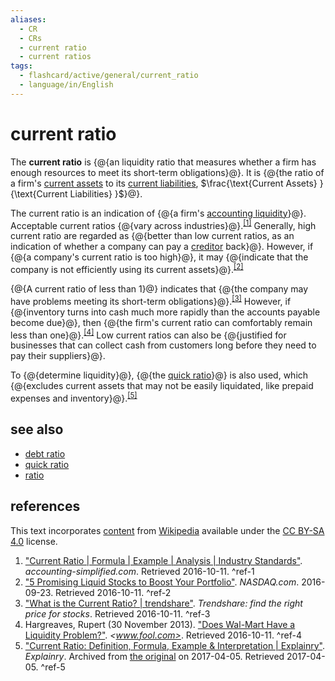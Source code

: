 ```yaml
---
aliases:
  - CR
  - CRs
  - current ratio
  - current ratios
tags:
  - flashcard/active/general/current_ratio
  - language/in/English
---
```


# current ratio

The __current ratio__ is {@{an liquidity ratio that measures whether a firm has enough resources to meet its short-term obligations}@}. It is {@{the ratio of a firm's [current assets](current%20asset.md) to its [current liabilities](current%20liability.md), $\frac{\text{⁠Current Assets} } {\text{Current Liabilities} }$}@}⁠. <!--SR:!2025-07-20,232,330!2024-12-15,66,310-->

The current ratio is an indication of {@{a firm's [accounting liquidity](accounting%20liquidity.md)}@}. Acceptable current ratios {@{vary across industries}@}.<sup>[\[1\]](#^ref-1)</sup> Generally, high current ratio are regarded as {@{better than low current ratios, as an indication of whether a company can pay a [creditor](creditor.md) back}@}. However, if {@{a company's current ratio is too high}@}, it may {@{indicate that the company is not efficiently using its current assets}@}.<sup>[\[2\]](#^ref-2)</sup> <!--SR:!2024-12-01,54,310!2024-12-02,55,310!2025-04-25,164,310!2024-12-06,59,310!2024-12-09,62,310-->

{@{A current ratio of less than 1}@} indicates that {@{the company may have problems meeting its short-term obligations}@}.<sup>[\[3\]](#^ref-3)</sup> However, if {@{inventory turns into cash much more rapidly than the accounts payable become due}@}, then {@{the firm's current ratio can comfortably remain less than one}@}.<sup>[\[4\]](#^ref-4)</sup> Low current ratios can also be {@{justified for businesses that can collect cash from customers long before they need to pay their suppliers}@}. <!--SR:!2024-12-06,59,310!2024-12-13,66,310!2025-05-07,169,310!2024-12-03,56,310!2024-12-05,58,310-->

To {@{determine liquidity}@}, {@{the [quick ratio](quick%20ratio.md)}@} is also used, which {@{excludes current assets that may not be easily liquidated, like prepaid expenses and inventory}@}.<sup>[\[5\]](#^ref-5)</sup> <!--SR:!2024-12-14,65,310!2024-12-01,54,310!2024-12-10,63,310-->

## see also

- [debt ratio](debt%20ratio.md)
- [quick ratio](quick%20ratio.md)
- [ratio](ratio.md)

## references

This text incorporates [content](https://en.wikipedia.org/wiki/current_ratio) from [Wikipedia](Wikipedia.md) available under the [CC BY-SA 4.0](https://creativecommons.org/licenses/by-sa/4.0/) license.

1. ["Current Ratio | Formula | Example | Analysis | Industry Standards"](http://accounting-simplified.com/financial/ratio-analysis/current.html). _accounting-simplified.com_. Retrieved 2016-10-11. <a id="^ref-1"></a>^ref-1
2. ["5 Promising Liquid Stocks to Boost Your Portfolio"](http://www.nasdaq.com/article/5-promising-liquid-stocks-to-boost-your-portfolio-cm683677). _NASDAQ.com_. 2016-09-23. Retrieved 2016-10-11. <a id="^ref-2"></a>^ref-2
3. ["What is the Current Ratio? | trendshare"](https://trendshare.org/how-to-invest/what-is-the-current-ratio). _Trendshare: find the right price for stocks_. Retrieved 2016-10-11. <a id="^ref-3"></a>^ref-3
4. Hargreaves, Rupert (30 November 2013). ["Does Wal-Mart Have a Liquidity Problem?"](http://www.fool.com/investing/general/2013/11/30/does-wal-mart-have-a-liquidity-problem.aspx). _<www.fool.com>_. Retrieved 2016-10-11. <a id="^ref-4"></a>^ref-4
5. ["Current Ratio: Definition, Formula, Example & Interpretation | Explainry"](https://web.archive.org/web/20170405173619/https://explainry.com/finance/current-ratio/). _Explainry_. Archived from [the original](https://explainry.com/finance/current-ratio/) on 2017-04-05. Retrieved 2017-04-05. <a id="^ref-5"></a>^ref-5
